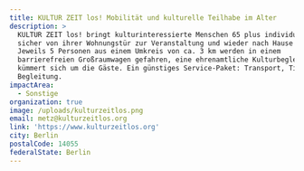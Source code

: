 ```yaml
---
title: KULTUR ZEIT los! Mobilität und kulturelle Teilhabe im Alter
description: >
  KULTUR ZEIT los! bringt kulturinteressierte Menschen 65 plus individuell und
  sicher von ihrer Wohnungstür zur Veranstaltung und wieder nach Hause zurück.
  Jeweils 5 Personen aus einem Umkreis von ca. 3 km werden in einem
  barrierefreien Großraumwagen gefahren, eine ehrenamtliche Kulturbegleitung
  kümmert sich um die Gäste. Ein günstiges Service-Paket: Transport, Ticket und
  Begleitung.
impactArea:
  - Sonstige
organization: true
image: /uploads/kulturzeitlos.png
email: metz@kulturzeitlos.org
link: 'https://www.kulturzeitlos.org'
city: Berlin
postalCode: 14055
federalState: Berlin
---
```


